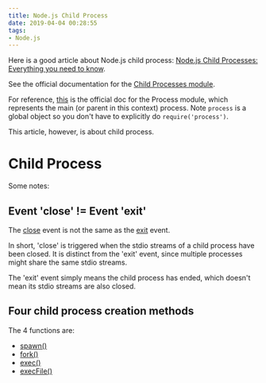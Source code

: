 ```yaml
---
title: Node.js Child Process
date: 2019-04-04 00:28:55
tags:
- Node.js
---
```


Here is a good article about Node.js child process: [Node.js Child Processes: Everything you need to know](https://medium.freecodecamp.org/node-js-child-processes-everything-you-need-to-know-e69498fe970a).

See the official documentation for the [Child Processes module](https://nodejs.org/api/child_process.html).

For reference, [this](https://nodejs.org/api/process.html) is the official doc for the Process module, which represents the main (or parent in this context) process.
Note `process` is a global object so you don't have to explicitly do `require('process')`.

This article, however, is about child process.

# Child Process

Some notes:

## Event 'close' != Event 'exit'

The [close](https://nodejs.org/api/child_process.html#child_process_event_close) event is not the same as the [exit](https://nodejs.org/api/child_process.html#child_process_event_exit) event.

In short, 'close' is triggered when the stdio streams of a child process have been closed.
It is distinct from the 'exit' event, since multiple processes might share the same stdio streams.

The 'exit' event simply means the child process has ended, which doesn't mean its stdio streams are also closed.

## Four child process creation methods

The 4 functions are:
* [spawn()](https://nodejs.org/api/child_process.html#child_process_child_process_spawn_command_args_options)
* [fork()](https://nodejs.org/api/child_process.html#child_process_child_process_fork_modulepath_args_options)
* [exec()](https://nodejs.org/api/child_process.html#child_process_child_process_exec_command_options_callback)
* [execFile()](https://nodejs.org/api/child_process.html#child_process_child_process_execfile_file_args_options_callback)